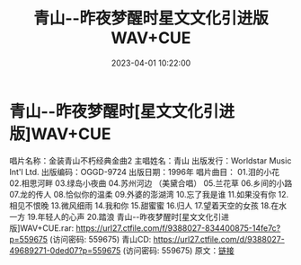 ﻿---
title: 青山--昨夜梦醒时星文文化引进版WAV+CUE
date: 2023-04-01 10:22:00
categories: WAV车载音乐、镜像
tags: 华语中文
---
# 青山--昨夜梦醒时[星文文化引进版]WAV+CUE

唱片名称：金装青山不朽经典金曲2
主唱姓名：青山
出版发行：Worldstar Music Int'l Ltd.
出版编码：OGGD-9724
出版日期：1996年
唱片曲目：
01.泪的小花
02.相思河畔
03.绿岛小夜曲
04.苏州河边 （美黛合唱）
05.兰花草
06.乡间的小路
07.龙的传人
08.恰似你的温柔
09.外婆的澎湖湾
10.忘了我是谁
11.如果没有你
12.相见不恨晚
13.微风细雨
14.我和你
15.甜蜜蜜
16.归人
17.望着天空的女孩
18.在水一方
19.年轻人的心声
20.踏浪
青山--昨夜梦醒时[星文文化引进版]WAV+CUE.rar: https://url27.ctfile.com/f/9388027-834400875-14fe7c?p=559675
(访问密码: 559675)
青山CD: https://url27.ctfile.com/d/9388027-49689271-0ded07?p=559675
(访问密码: 559675)
原文：[链接](https://blog.sina.com.cn/s/blog_1647c7e760103118x.html)